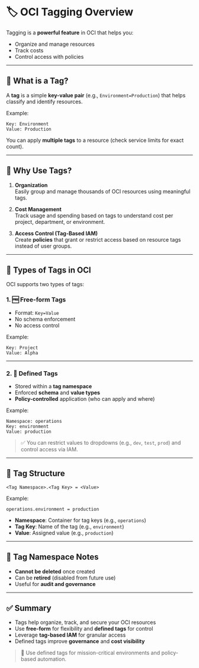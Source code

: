 # 🏷️ OCI Tagging Overview

Tagging is a **powerful feature** in OCI that helps you:

- Organize and manage resources
- Track costs
- Control access with policies

---

## 🔑 What is a Tag?

A **tag** is a simple **key-value pair** (e.g., `Environment=Production`) that helps classify and identify resources.

Example:
```text
Key: Environment
Value: Production
```


You can apply **multiple tags** to a resource (check service limits for exact count).

---

## 🎯 Why Use Tags?

1. **Organization**  
   Easily group and manage thousands of OCI resources using meaningful tags.

2. **Cost Management**  
   Track usage and spending based on tags to understand cost per project, department, or environment.

3. **Access Control (Tag-Based IAM)**  
   Create **policies** that grant or restrict access based on resource tags instead of user groups.

---

## 🧾 Types of Tags in OCI

OCI supports two types of tags:

### 1. 🆓 Free-form Tags

- Format: `Key=Value`  
- No schema enforcement  
- No access control  

Example:
```text
Key: Project
Value: Alpha
```


---

### 2. 📘 Defined Tags

- Stored within a **tag namespace**
- Enforced **schema** and **value types**
- **Policy-controlled** application (who can apply and where)

Example:
```text
Namespace: operations
Key: environment
Value: production
```

> ✅ You can restrict values to dropdowns (e.g., `dev`, `test`, `prod`) and control access via IAM.

---

## 🧱 Tag Structure

```text
<Tag Namespace>.<Tag Key> = <Value>
```

Example:
```text
operations.environment = production
```

- **Namespace**: Container for tag keys (e.g., `operations`)
- **Tag Key**: Name of the tag (e.g., `environment`)
- **Value**: Assigned value (e.g., `production`)

---

## 🚫 Tag Namespace Notes

- **Cannot be deleted** once created
- Can be **retired** (disabled from future use)
- Useful for **audit and governance**

---

## ✅ Summary

- Tags help organize, track, and secure your OCI resources
- Use **free-form** for flexibility and **defined tags** for control
- Leverage **tag-based IAM** for granular access
- Defined tags improve **governance** and **cost visibility**

> 🎯 Use defined tags for mission-critical environments and policy-based automation.

